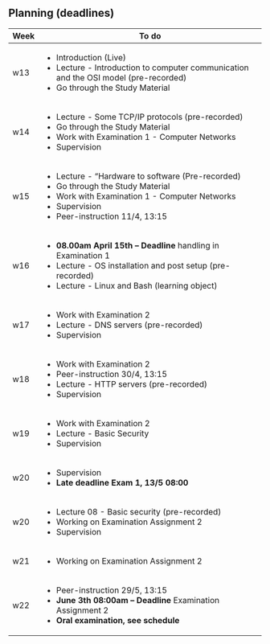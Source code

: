 ## Planning (deadlines)

<table width="70%">
    <thead>
        <tr>
            <th>Week</th>
            <th>To do</th>
        </tr>
    </thead>
    <tbody>
        <tr>
            <td>w13</td>
            <td>
                <ul>
                    <li>Introduction (Live)</li>
                    <li>Lecture - Introduction to computer communication and the OSI model (pre-recorded)</li>
                    <li>Go through the Study Material</li>
                </ul>
            </td>
        </tr>
        <tr>
            <td>w14</td>
            <td>
                <ul>
                    <li>Lecture - Some TCP/IP protocols (pre-recorded)</li>
                    <li>Go through the Study Material</li>
                    <li>Work with Examination 1 - Computer Networks</li>
                    <li>Supervision</li>
            </td>
        </tr>
        <tr> 
            <td>w15</td>
            <td>
                <ul>
                    <li>Lecture - “Hardware to software (Pre-recorded)</li>
                    <li>Go through the Study Material</li>
                    <li>Work with Examination 1 - Computer Networks</li>
                    <li>Supervision</li>
                    <li>Peer-instruction 11/4, 13:15</li>
                </ul>
            </td>
        </tr>
        <tr>
            <td>w16</td>
            <td>
                <ul>
                    <li><strong>08.00am April 15th – Deadline</strong> handling in Examination 1</li>
                    <li>Lecture - OS installation and post setup (pre-recorded)</li>
                    <li>Lecture - Linux and Bash (learning object)</li>
                </ul>
            </td>
        </tr>
        <tr>
            <td>w17</td>
            <td>
                <ul>
                    <li>Work with Examination 2</li>
                    <li>Lecture - DNS servers (pre-recorded)</li>
                    <li>Supervision</li>
                </ul>
            </td>
        </tr>
        <tr>
            <td>w18</td>
            <td>
                <ul>
                    <li>Work with Examination 2</li>
                    <li>Peer-instruction 30/4, 13:15</li>
                    <li>Lecture - HTTP servers (pre-recorded)</li>
                    <li>Supervision</li>
                </ul>
            </td>
        </tr>
        <tr>
            <td>w19</td>
            <td>
                <ul>
                    <li>Work with Examination 2</li>
                    <li>Lecture - Basic Security</li>
                    <li>Supervision</li>
                </ul>
            </td>
        </tr>
        <tr>
            <td>w20</td>
            <td>
                <ul>
                    <li>Supervision</li>
                    <li><strong>Late deadline Exam 1, 13/5 08:00</strong></li>
                </ul>
            </td>
        </tr>
        <tr>
            <td>w20</td>
            <td>
                <ul>
                    <li>Lecture 08 - Basic security (pre-recorded)</li>
                    <li>Working on Examination Assignment 2</li>
                    <li>Supervision</li>
                </ul>
            </td>
        </tr>
        <tr>
            <td>w21</td>
            <td>
                <ul>
                    <li>Working on Examination Assignment 2</li>                    
                </ul>
            </td>
        </tr>
        <tr>
            <td>w22</td>
            <td>
                <ul>
                    <li>Peer-instruction 29/5, 13:15</li>
                    <li><strong>June 3th 08:00am – Deadline</strong> Examination Assignment 2</li>
                    <li><strong>Oral examination, see schedule</li>
                </ul>
            </td>
        </tr>
    </tbody>
</table>
